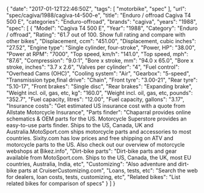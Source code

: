 {
    "date": "2017-01-12T22:46:50Z",
    "tags": [
        "motorbike",
        "spec"
    ],
    "url": "spec\/cagiva\/1988\/cagiva-t4-500-e",
    "title": "Enduro \/ offroad Cagiva T4 500 E",
    "categories": "Enduro-offroad",
    "brands": "cagiva",
    "years": "1988",
    "spec": [
        {
            "Model": "Cagiva T4 500 E",
            "Year": "1988",
            "Category": "Enduro \/ offroad",
            "Rating": "61.7 out of 100. Show full rating and compare with other bikes",
            "Displacement, ccm": "451.00",
            "Displacement, cubic inches": "27.52",
            "Engine type": "Single cylinder, four-stroke",
            "Power, HP": "38.00",
            "Power at RPM": "7000",
            "Top speed, km\/h": "141.0",
            "Top speed, mph": "87.6",
            "Compression": "9.0:1",
            "Bore x stroke, mm": "94.0 x 65.0",
            "Bore x stroke, inches": "3.7 x 2.6",
            "Valves per cylinder": "4",
            "Fuel control": "Overhead Cams (OHC)",
            "Cooling system": "Air",
            "Gearbox": "5-speed",
            "Transmission type,final drive": "Chain",
            "Front tyre": "3.00-21",
            "Rear tyre": "5.10-17",
            "Front brakes": "Single disc",
            "Rear brakes": "Expanding brake",
            "Weight incl. oil, gas, etc, kg": "160.0",
            "Weight incl. oil, gas, etc, pounds": "352.7",
            "Fuel capacity, litres": "12.00",
            "Fuel capacity, gallons": "3.17",
            "Insurance costs": "Get estimated US insurance cost with a quote from Allstate Motorcycle Insurance",
            "Parts finder": "Chaparral provides online schematics & OEM parts for the US.   Motorcycle Superstore provides an easy-to-use parts finder. Ships to the US, Canada, UK and Australia.MotoSport.com ships motorcycle parts and accessories to most countries.    Sixity.com has low prices and free shipping on ATV and motorcycle parts to the US. Also check out our overview of motorcycle webshops at Bikez.info",
            "Dirt-bike parts": "Dirt-bike parts and gear available from MotoSport.com. Ships to the US, Canada, the UK, most EU countries, Australia, India, etc",
            "Customizing": "Also adventure and dirt-bike parts at CruiserCustomizing.com",
            "Loans, tests, etc": "Search the web for dealers, loan costs, tests, customizing, etc",
            "Related bikes": "List related bikes for comparison of specs"
        }
    ]
}